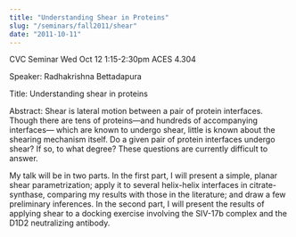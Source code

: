 ```yaml
---
title: "Understanding Shear in Proteins"
slug: "/seminars/fall2011/shear"
date: "2011-10-11"
---
```


CVC Seminar Wed Oct 12 1:15-2:30pm ACES 4.304

Speaker: Radhakrishna Bettadapura

Title: Understanding shear in proteins

Abstract: Shear is lateral motion between a pair of protein interfaces. Though there are tens of proteins—and hundreds of accompanying interfaces— which are known to undergo shear, little is known about the shearing mechanism itself. Do a given pair of protein interfaces undergo shear? If so, to what degree? These questions are currently difficult to answer.

My talk will be in two parts. In the first part, I will present a simple, planar shear parametrization; apply it to several helix-helix interfaces in citrate-synthase, comparing my results with those in the literature; and draw a few preliminary inferences. In the second part, I will present the results of applying shear to a docking exercise involving the SIV-17b complex and the D1D2 neutralizing antibody.
